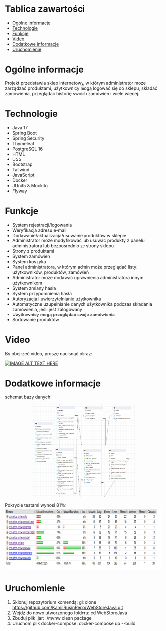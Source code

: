 # Tablica zawartości
* [Ogólne informacje](#ogólne-informacje)
* [Technologie](#technologie)
* [Funkcje](#funkcje)
* [Video](#video)
* [Dodatkowe informacje](#dodatkowe-informacje)
* [Uruchomienie](#uruchomienie)

# Ogólne informacje
Projekt przedstawia sklep internetowy, w którym administrator może zarządzać produktami, użytkownicy mogą logować się do sklepu, składać zamówienia, przeglądać historię swoich zamówień i wiele więcej.

# Technologie
* Java 17
* Spring Boot
* Spring Security
* Thymeleaf
* PostgreSQL 16
* HTML
* CSS
* Bootstrap
* Tailwind
* JavaScript
* Docker
* JUnit5 & Mockito
* Flyway

# Funkcje
- System rejestracji/logowania
- Weryfikacja adresu e-mail
- Dodawanie/aktualizacja/usuwanie produktów w sklepie
- Administrator może modyfikować lub usuwać produkty z panelu administratora lub bezpośrednio ze strony sklepu
- Strony z produktami
- System zamówień
- System koszyka
- Panel administratora, w którym admin może przeglądać listy: użytkowników, produktów, zamówień
- Administrator może dodawać uprawnienia administratora innym użytkownikom
- System zmiany hasła
- System przypomnienia hasła
- Autoryzacja i uwierzytelnianie użytkownika
- Automatyczne uzupełnianie danych użytkownika podczas składania zamówienia, jeśli jest zalogowany
- Użytkownicy mogą przeglądać swoje zamówienia
- Sortowanie produktów

# Video 
By obejrzeć video, proszę nacisnąć obraz:

[![IMAGE ALT TEXT HERE](https://img.youtube.com/vi/kWlLpYGI19c/0.jpg)](https://www.youtube.com/watch?v=kWlLpYGI19c)

# Dodatkowe informacje
schemat bazy danych:
<div align="center">
  <img src="images/db_erd.png" alt="erd schema" height="300"/>
</div>

Pokrycie testami wynosi 81%:
<img src="images/test_coverage.png" alt="test coverage" height="200"/>

# Uruchomienie
1. Sklonuj repozytorium komendą: git clone https://github.com/KamilRusinRepo/WebStoreJava.git
2. Wejdź do nowo utworzonego folderu: cd WebStoreJava
3. Zbuduj plik .jar: ./mvnw clean package
4. Uruchom plik docker-compose: docker-compose up --build
